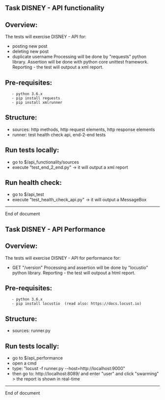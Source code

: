 Task DISNEY - API functionality
----------


## Overview:
The tests will exercise DISNEY - API for:
- posting new post
- deleting new post
- duplicate username
Processing will be done by "requests" python library.
Assertion will be done with python core unittest framework.
Reporting - the test will outpout a xml report.


## Pre-requisites:
```
   - python 3.6.x
   - pip install requests
   - pip install xmlrunner  
```


## Structure:
- sources: http methods, http request elements, http response elements
- runner: test health check api, end-2-end tests



## Run tests locally:
   - go to $/api_functionality/sources
   - execute "test_end_2_end.py" -> it will output a xml report



## Run health check:
   - go to $/api_test
   - execute "test_health_check_api.py" -> it will output a MessageBox




----------
End of document




Task DISNEY  - API Performance
----------


## Overview:
The tests will exercise DISNEY - API for performance for:
- GET "/version"
Processing and assertion will be done by "locustio" python library.
Reporting - the test will outpout a html report.


## Pre-requisites:
```
   - python 3.6.x
   - pip install locustio  (read also: https://docs.locust.io)
```


## Structure:
- sources: runner.py



## Run tests locally:
   - go to $/api_performance
   - open a cmd
   - type: "locust -f runner.py --host=http://localhost:9000"
   - then go to: http://localhost:8089/ and enter "user" and click "swarming" > the report is shown in real-time 







----------
End of document



